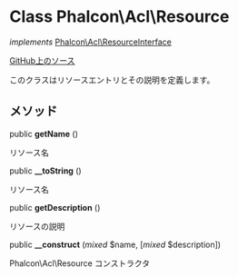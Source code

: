 # Class **Phalcon\\Acl\\Resource**

*implements* [Phalcon\Acl\ResourceInterface](/en/3.2/api/Phalcon_Acl_ResourceInterface)

<a href="https://github.com/phalcon/cphalcon/blob/master/phalcon/acl/resource.zep" class="btn btn-default btn-sm">GitHub上のソース</a>

このクラスはリソースエントリとその説明を定義します。

## メソッド

public **getName** ()

リソース名

public **__toString** ()

リソース名

public **getDescription** ()

リソースの説明

public **__construct** (*mixed* $name, [*mixed* $description])

Phalcon\\Acl\\Resource コンストラクタ